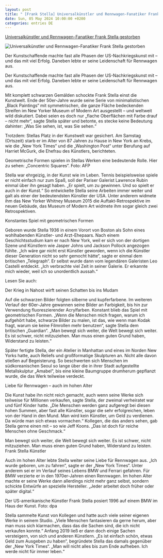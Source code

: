 ```yaml
---
layout: post
title: " [Frank Stella] Universalkünstler und Rennwagen-Fanatiker Frank Stella gestorben"
date: Sun, 05 May 2024 10:00:00 +0200
categories: entries DE
---
```

[Universalkünstler und Rennwagen-Fanatiker Frank Stella gestorben](https://www.wort.lu/kultur/universalkuenstler-und-rennwagen-fanatiker-frank-stella-gestorben/12533936.html)

![Universalkünstler und Rennwagen-Fanatiker Frank Stella gestorben](https://img.wort.lu/public/luxemburg/b4ohae-frank-stella-31762351.jpeg/alternates/SIXTEEN_NINE_1200/frank-stella-31762351.jpeg)

Der Kunstschaffende machte fast alle Phasen der US-Nachkriegskunst mit – und das mit viel Erfolg. Daneben lebte er seine Leidenschaft für Rennwagen aus.

Der Kunstschaffende machte fast alle Phasen der US-Nachkriegskunst mit – und das mit viel Erfolg. Daneben lebte er seine Leidenschaft für Rennwagen aus.

Mit komplett schwarzen Gemälden schockte Frank Stella einst die Kunstwelt. Ende der 50er-Jahre wurde seine Serie von minimalistischen „Black Paintings“ mit symmetrischen, die ganze Fläche bedeckenden Streifen im New Yorker Museum of Modern Art ausgestellt – und weltweit wild diskutiert. Dabei seien es doch nur „flache Oberflächen mit Farbe drauf – nicht mehr“, sagte Stella später und betonte, es stecke keine Bedeutung dahinter: „Was Sie sehen, ist, was Sie sehen.“

Trotzdem: Stellas Platz in der Kunstwelt war gesichert. Am Samstag (Ortszeit) starb er im Alter von 87 Jahren zu Hause in New York an Krebs, wie die „New York Times“ und die „Washington Post“ unter Berufung auf Harriet McGurk, die Ehefrau des Künstlers, berichteten.

Geometrische Formen spielen in Stellas Werken eine bedeutende Rolle. Hier zu sehen: „Concentric Squares“. Foto: AFP

Stella war ehrgeizig, in der Kunst wie im Leben. Tennis beispielsweise spiele er nicht einfach nur zum Spaß, soll der Pariser Galerist Lawrence Rubin einmal über ihn gesagt haben. „Er spielt, um zu gewinnen. Und so spielt er auch in der Kunst.“ So entwickelte Stella seine Arbeiten immer weiter und galt als einer der bedeutendsten Künstler der USA. Unter anderem widmete ihm das New Yorker Whitney Museum 2015 die Auftakt-Retrospektive im neuen Gebäude, das Museum of Modern Art widmete ihm sogar gleich zwei Retrospektiven.

Konstantes Spiel mit geometrischen Formen

Geboren wurde Stella 1936 in einem Vorort von Boston als Sohn eines wohlhabenden Künstler- und Arzt-Ehepaars. Nach einem Geschichtsstudium kam er nach New York, weil er sich von der dortigen Szene und Künstlern wie Jasper Johns und Jackson Pollock angezogen fühlte. „Ich wäre gar nicht erst Künstler geworden, wenn ich die Künstler dieser Generation nicht so sehr gemocht hätte“, sagte er einmal dem britischen „Telegraph“. Er selbst wurde dann vom legendären Galeristen Leo Castelli entdeckt. „Ich verbrachte viel Zeit in seiner Galerie. Er erkannte mich wieder, weil ich so unordentlich aussah.“

Lesen Sie auch:

Der Krieg in Nahost wirft seinen Schatten bis ins Mudam

Auf die schwarzen Bilder folgten silberne und kupferfarbene. Im weiteren Verlauf der 60er-Jahre gewannen seine Bilder an Farbigkeit, bis hin zur Verwendung fluoreszierender Acrylfarben. Konstant blieb das Spiel mit geometrischen Formen. „Wenn die Menschen mich fragen, warum ich aufgehört habe, schwarze Bilder zu malen, ist das, wie wenn man Kodak fragt, warum sie keine Filmrollen mehr benutzen“, sagte Stella dem britischen „Guardian“. „Man bewegt sich weiter, die Welt bewegt sich weiter. Es ist schwer, nicht mitzuziehen. Man muss einen guten Grund haben, Widerstand zu leisten.“

Später fertigte Stella, der ein Atelier in Manhattan und eines im Norden New Yorks hatte, auch Reliefs und großformatige Skulpturen an. Nicht alle davon stießen auf Begeisterung. So beschwerten sich Menschen im südkoreanischen Seoul so lange über die in ihrer Stadt aufgestellte Metallskulptur „Amabel“, bis eine kleine Baumgruppe drumherum gepflanzt wurde, die das Werk teilweise verdeckt.

Liebe für Rennwagen – auch im hohen Alter

Die Kunst habe ihn nicht reich gemacht, auch wenn seine Werke sich teilweise für Millionen verkaufen, sagte Stella, der zweimal verheiratet war und fünf Kinder hatte. „Die Menschen werden ganz aufgeregt bei diesen hohen Summen, aber fast alle Künstler, sogar die sehr erfolgreichen, leben von der Hand in den Mund. Man wird kein Künstler, um Geld zu verdienen. Da würde man sich etwas vormachen.“ Kollegen, die das anders sehen, gab Stella gerne einen mit – so wie Jeff Koons. „Das ist doch für reiche Menschen ohne Geschmack.“

Man bewegt sich weiter, die Welt bewegt sich weiter. Es ist schwer, nicht mitzuziehen. Man muss einen guten Grund haben, Widerstand zu leisten. Frank Stella Künstler

Auch im hohen Alter lebte Stella weiter seine Liebe für Rennwagen aus. „Ich wurde geboren, um zu fahren“, sagte er der „New York Times“. Unter anderem sei er im Verlauf seines Lebens BMW und Ferrari gefahren. Für BMW verzierte er in den 1970er-Jahren einen Rennwagen. Im hohen Alter machte er seine Werke dann allerdings nicht mehr ganz selbst, sondern schickte Entwürfe an spezielle Hersteller. „Jeder arbeitet doch früher oder später digital.“

Der US-amerikanische Künstler Frank Stella posiert 1996 auf einem BMW im Haus der Kunst. Foto: dpa

Stella sammelte Kunst von Kollegen und hatte auch viele seiner eigenen Werke in seinem Studio. „Viele Menschen fantasieren da gerne herum, aber man muss sich klarmachen, dass das die Sachen sind, die ich nicht verkaufen konnte.“ Anfang 2019 ließ er dann doch einige Sachen versteigern, von sich und anderen Künstlern. „Es ist einfach schön, etwas Geld zum Ausgeben zu haben“, begründete Stella das damals gegenüber der „New York Times“. „Man will nicht alles bis zum Ende aufheben. Ich werde nicht für immer leben.“

